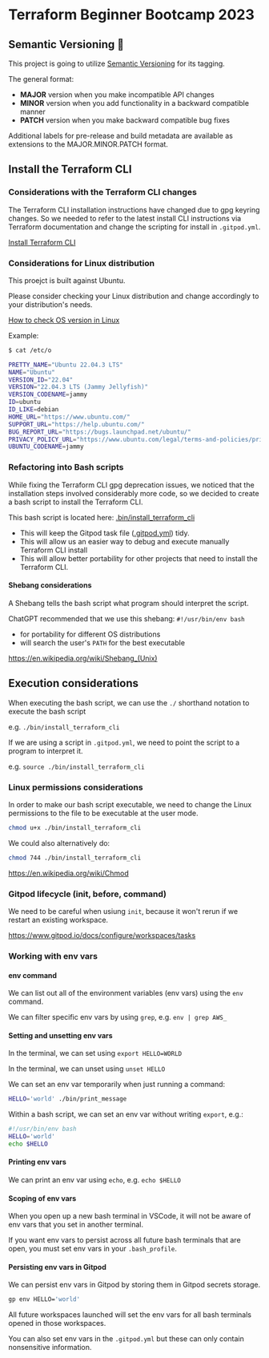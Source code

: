 # Terraform Beginner Bootcamp 2023

## Semantic Versioning :mage:

This project is going to utilize [Semantic Versioning](https://semver.org/) for its tagging. 

The general format:

- **MAJOR** version when you make incompatible API changes
- **MINOR** version when you add functionality in a backward compatible manner
- **PATCH** version when you make backward compatible bug fixes

Additional labels for pre-release and build metadata are available as extensions to the MAJOR.MINOR.PATCH format.

## Install the Terraform CLI

### Considerations with the Terraform CLI changes

The Terraform CLI installation instructions have changed due to gpg keyring changes. So we needed to refer to the latest install CLI instructions via Terraform documentation and change the scripting for install in `.gitpod.yml`. 

[Install Terraform CLI](https://developer.hashicorp.com/terraform/tutorials/aws-get-started/install-cli)

### Considerations for Linux distribution

This proejct is built against Ubuntu. 

Please consider checking your Linux distribution and change accordingly to your distribution's needs. 

[How to check OS version in Linux](
https://www.cyberciti.biz/faq/how-to-check-os-version-in-linux-command-line/)

Example:
```sh
$ cat /etc/o

PRETTY_NAME="Ubuntu 22.04.3 LTS"
NAME="Ubuntu"
VERSION_ID="22.04"
VERSION="22.04.3 LTS (Jammy Jellyfish)"
VERSION_CODENAME=jammy
ID=ubuntu
ID_LIKE=debian
HOME_URL="https://www.ubuntu.com/"
SUPPORT_URL="https://help.ubuntu.com/"
BUG_REPORT_URL="https://bugs.launchpad.net/ubuntu/"
PRIVACY_POLICY_URL="https://www.ubuntu.com/legal/terms-and-policies/privacy-policy"
UBUNTU_CODENAME=jammy
```

### Refactoring into Bash scripts

While fixing the Terraform CLI gpg deprecation issues, we noticed that the installation steps involved considerably more code, so we decided to create a bash script to install the Terraform CLI.

This bash script is located here: [.bin/install_terraform_cli](./bin/install_terraform_cli)

- This will keep the Gitpod task file ([.gitpod.yml](.gitpod.yml)) tidy. 
- This will allow us an easier way to debug and execute manually Terraform CLI install
- This will allow better portability for other projects that need to install the Terraform CLI. 

#### Shebang considerations

A Shebang tells the bash script what program should interpret the script. 

ChatGPT recommended that we use this shebang: `#!/usr/bin/env bash`
- for portability for different OS distributions
- will search the user's `PATH` for the best executable

https://en.wikipedia.org/wiki/Shebang_(Unix)

## Execution considerations

When executing the bash script, we can use the `./` shorthand notation to execute the bash script

e.g. `./bin/install_terraform_cli`

If we are using a script in `.gitpod.yml`, we need to point the script to a program to interpret it. 

e.g. `source ./bin/install_terraform_cli`

### Linux permissions considerations

In order to make our bash script executable, we need to change the Linux permissions to the file to be executable at the user mode. 

```sh
chmod u+x ./bin/install_terraform_cli
```

We could also alternatively do:

```sh
chmod 744 ./bin/install_terraform_cli
```

https://en.wikipedia.org/wiki/Chmod

### Gitpod lifecycle (init, before, command)

We need to be careful when usiung `init`, because it won't rerun if we restart an existing workspace. 

https://www.gitpod.io/docs/configure/workspaces/tasks

### Working with env vars

#### env command

We can list out all of the environment variables (env vars) using the `env` command. 

We can filter specific env vars by using `grep`, e.g. `env | grep AWS_`

#### Setting and unsetting env vars

In the terminal, we can set using `export HELLO=WORLD`

In the terminal, we can unset using `unset HELLO`

We can set an env var temporarily when just running a command:

```sh
HELLO='world' ./bin/print_message
```

Within a bash script, we can set an env var without writing `export`, e.g.:

```sh
#!/usr/bin/env bash
HELLO='world'
echo $HELLO
```

#### Printing env vars

We can print an env var using `echo`, e.g. `echo $HELLO`

#### Scoping of env vars

When you open up a new bash terminal in VSCode, it will not be aware of env vars that you set in another terminal. 

If you want env vars to persist across all future bash terminals that are open, you must set env vars in your `.bash_profile`. 

#### Persisting env vars in Gitpod

We can persist env vars in Gitpod by storing them in Gitpod secrets storage. 

```sh
gp env HELLO='world'
```

All future workspaces launched will set the env vars for all bash terminals opened in those workspaces. 

You can also set env vars in the `.gitpod.yml` but these can only contain nonsensitive information. 

